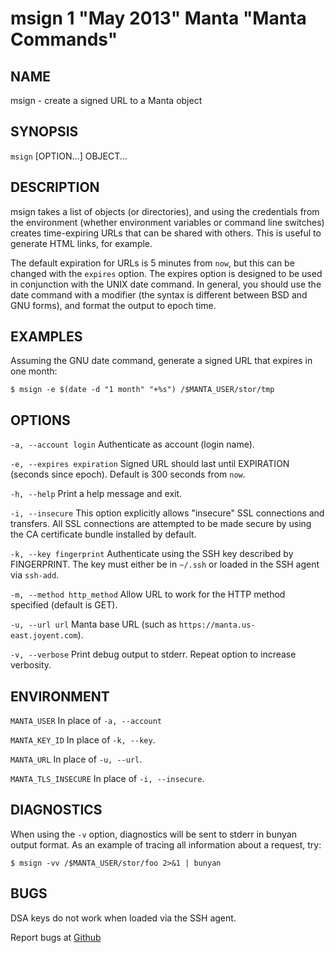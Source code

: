 msign 1 "May 2013" Manta "Manta Commands"
=======================================

NAME
----

msign - create a signed URL to a Manta object

SYNOPSIS
--------

`msign` [OPTION...] OBJECT...

DESCRIPTION
-----------

msign takes a list of objects (or directories), and using the credentials from
the environment (whether environment variables or command line switches) creates
time-expiring URLs that can be shared with others.  This is useful to generate
HTML links, for example.

The default expiration for URLs is 5 minutes from `now`, but this can be changed
with the `expires` option.  The expires option is designed to be used in
conjunction with the UNIX date command.  In general, you should use the date
command with a modifier (the syntax is different between BSD and GNU forms), and
format the output to epoch time.

EXAMPLES
--------

Assuming the GNU date command, generate a signed URL that expires in one month:

    $ msign -e $(date -d "1 month" "+%s") /$MANTA_USER/stor/tmp

OPTIONS
-------

`-a, --account login`
  Authenticate as account (login name).

`-e, --expires expiration`
  Signed URL should last until EXPIRATION (seconds since epoch).  Default is 300
  seconds from `now`.

`-h, --help`
  Print a help message and exit.

`-i, --insecure`
  This option explicitly allows "insecure" SSL connections and transfers.  All
  SSL connections are attempted to be made secure by using the CA certificate
  bundle installed by default.

`-k, --key fingerprint`
  Authenticate using the SSH key described by FINGERPRINT.  The key must
  either be in `~/.ssh` or loaded in the SSH agent via `ssh-add`.

`-m, --method http_method`
  Allow URL to work for the HTTP method specified (default is GET).

`-u, --url url`
  Manta base URL (such as `https://manta.us-east.joyent.com`).

`-v, --verbose`
  Print debug output to stderr.  Repeat option to increase verbosity.

ENVIRONMENT
-----------

`MANTA_USER`
  In place of `-a, --account`

`MANTA_KEY_ID`
  In place of `-k, --key`.

`MANTA_URL`
  In place of `-u, --url`.

`MANTA_TLS_INSECURE`
  In place of `-i, --insecure`.

DIAGNOSTICS
-----------

When using the `-v` option, diagnostics will be sent to stderr in bunyan
output format.  As an example of tracing all information about a request,
try:

    $ msign -vv /$MANTA_USER/stor/foo 2>&1 | bunyan

BUGS
----

DSA keys do not work when loaded via the SSH agent.

Report bugs at [Github](https://github.com/joyent/node-manta/issues)
